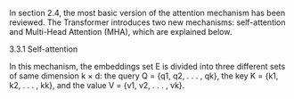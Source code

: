 In section 2.4, the most basic version of the attention mechanism has been reviewed. The
Transformer introduces two new mechanisms: self-attention and Multi-Head Attention
(MHA), which are explained below.

3.3.1 Self-attention

In this mechanism, the embeddings set E is divided into three different sets of same
dimension k × d: the query Q = {q1, q2, . . . , qk}, the key K = {k1, k2, . . . , kk}, and the
value V = {v1, v2, . . . , vk}.